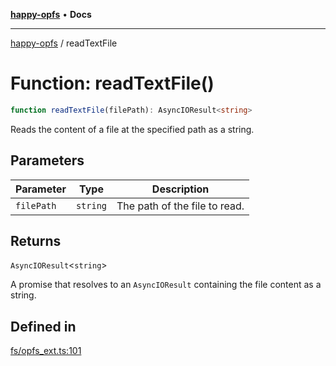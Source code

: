 [**happy-opfs**](../README.md) • **Docs**

***

[happy-opfs](../README.md) / readTextFile

# Function: readTextFile()

```ts
function readTextFile(filePath): AsyncIOResult<string>
```

Reads the content of a file at the specified path as a string.

## Parameters

| Parameter | Type | Description |
| ------ | ------ | ------ |
| `filePath` | `string` | The path of the file to read. |

## Returns

`AsyncIOResult`\<`string`\>

A promise that resolves to an `AsyncIOResult` containing the file content as a string.

## Defined in

[fs/opfs\_ext.ts:101](https://github.com/JiangJie/happy-opfs/blob/584e221ed8f9c25f1e723b7898a60bc25fe8652b/src/fs/opfs_ext.ts#L101)
